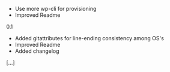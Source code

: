 - Use more wp-cli for provisioning
- Improved Readme

0.1
- Added gitattributes for line-ending consistency among OS's
- Improved Readme
- Added changelog


[...]